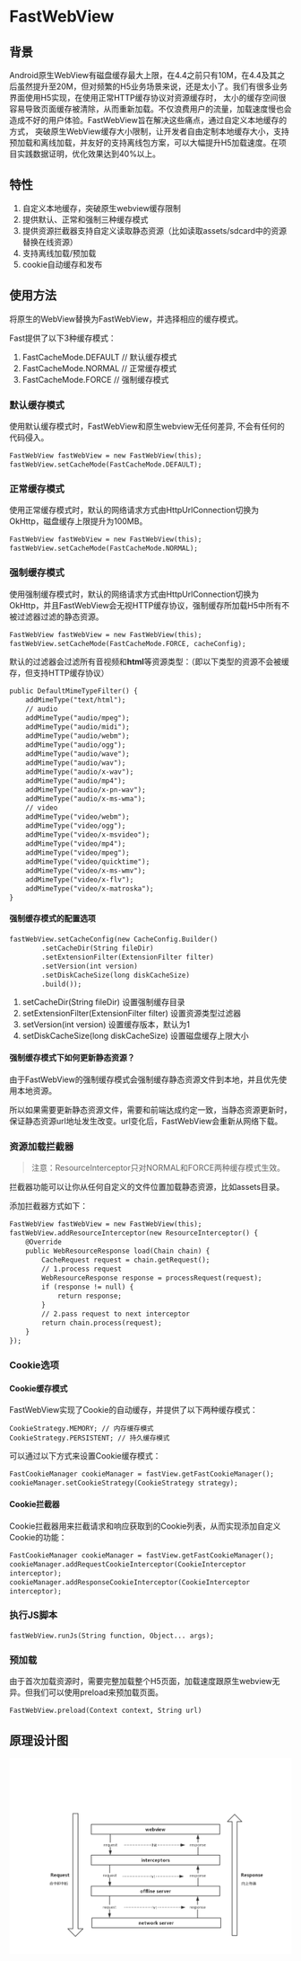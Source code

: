 # FastWebView
## 背景
Android原生WebView有磁盘缓存最大上限，在4.4之前只有10M，在4.4及其之后虽然提升至20M，但对频繁的H5业务场景来说，还是太小了。我们有很多业务界面使用H5实现，在使用正常HTTP缓存协议对资源缓存时，
太小的缓存空间很容易导致页面缓存被清除，从而重新加载。不仅浪费用户的流量，加载速度慢也会造成不好的用户体验。FastWebView旨在解决这些痛点，通过自定义本地缓存的方式，
突破原生WebView缓存大小限制，让开发者自由定制本地缓存大小，支持预加载和离线加载，并友好的支持离线包方案，可以大幅提升H5加载速度。在项目实践数据证明，优化效果达到40%以上。

## 特性
1. 自定义本地缓存，突破原生webview缓存限制
2. 提供默认、正常和强制三种缓存模式
3. 提供资源拦截器支持自定义读取静态资源（比如读取assets/sdcard中的资源替换在线资源）
4. 支持离线加载/预加载
5. cookie自动缓存和发布

## 使用方法
将原生的WebView替换为FastWebView，并选择相应的缓存模式。

Fast提供了以下3种缓存模式：

1. FastCacheMode.DEFAULT  // 默认缓存模式
2. FastCacheMode.NORMAL // 正常缓存模式
3. FastCacheMode.FORCE // 强制缓存模式

### 默认缓存模式

使用默认缓存模式时，FastWebView和原生webview无任何差异, 不会有任何的代码侵入。

```
FastWebView fastWebView = new FastWebView(this);
fastWebView.setCacheMode(FastCacheMode.DEFAULT);
```

### 正常缓存模式

使用正常缓存模式时，默认的网络请求方式由HttpUrlConnection切换为OkHttp，磁盘缓存上限提升为100MB。

```
FastWebView fastWebView = new FastWebView(this);
fastWebView.setCacheMode(FastCacheMode.NORMAL);
```

### 强制缓存模式

使用强制缓存模式时，默认的网络请求方式由HttpUrlConnection切换为OkHttp，并且FastWebView会无视HTTP缓存协议，强制缓存所加载H5中所有不被过滤器过滤的静态资源。

```
FastWebView fastWebView = new FastWebView(this);
fastWebView.setCacheMode(FastCacheMode.FORCE, cacheConfig);
```

默认的过滤器会过滤所有音视频和**html**等资源类型：（即以下类型的资源不会被缓存，但支持HTTP缓存协议）

```
public DefaultMimeTypeFilter() {
    addMimeType("text/html");
    // audio
    addMimeType("audio/mpeg");
    addMimeType("audio/midi");
    addMimeType("audio/webm");
    addMimeType("audio/ogg");
    addMimeType("audio/wave");
    addMimeType("audio/wav");
    addMimeType("audio/x-wav");
    addMimeType("audio/mp4");
    addMimeType("audio/x-pn-wav");
    addMimeType("audio/x-ms-wma");
    // video
    addMimeType("video/webm");
    addMimeType("video/ogg");
    addMimeType("video/x-msvideo");
    addMimeType("video/mp4");
    addMimeType("video/mpeg");
    addMimeType("video/quicktime");
    addMimeType("video/x-ms-wmv");
    addMimeType("video/x-flv");
    addMimeType("video/x-matroska");
}
```

#### 强制缓存模式的配置选项

```
fastWebView.setCacheConfig(new CacheConfig.Builder()
        .setCacheDir(String fileDir)
        .setExtensionFilter(ExtensionFilter filter)
        .setVersion(int version)
        .setDiskCacheSize(long diskCacheSize)
        .build());
```

1. setCacheDir(String fileDir) 设置强制缓存目录
2. setExtensionFilter(ExtensionFilter filter) 设置资源类型过滤器
3. setVersion(int version) 设置缓存版本，默认为1
4. setDiskCacheSize(long diskCacheSize) 设置磁盘缓存上限大小

#### 强制缓存模式下如何更新静态资源？

由于FastWebView的强制缓存模式会强制缓存静态资源文件到本地，并且优先使用本地资源。

所以如果需要更新静态资源文件，需要和前端达成约定一致，当静态资源更新时，保证静态资源url地址发生改变。url变化后，FastWebView会重新从网络下载。

### 资源加载拦截器

> 注意：ResourceInterceptor只对NORMAL和FORCE两种缓存模式生效。

拦截器功能可以让你从任何自定义的文件位置加载静态资源，比如assets目录。

添加拦截器方式如下：

```
FastWebView fastWebView = new FastWebView(this);
fastWebView.addResourceInterceptor(new ResourceInterceptor() {
    @Override
    public WebResourceResponse load(Chain chain) {
    	CacheRequest request = chain.getRequest();
    	// 1.process request	
    	WebResourceResponse response = processRequest(request);
    	if (response != null) {
    		return response;
    	}
    	// 2.pass request to next interceptor
        return chain.process(request);
    }
});
```
### Cookie选项
#### Cookie缓存模式
FastWebView实现了Cookie的自动缓存，并提供了以下两种缓存模式：
```
CookieStrategy.MEMORY; // 内存缓存模式
CookieStrategy.PERSISTENT; // 持久缓存模式
```
可以通过以下方式来设置Cookie缓存模式：

```
FastCookieManager cookieManager = fastView.getFastCookieManager();
cookieManager.setCookieStrategy(CookieStrategy strategy);
```

#### Cookie拦截器
Cookie拦截器用来拦截请求和响应获取到的Cookie列表，从而实现添加自定义Cookie的功能：
```
FastCookieManager cookieManager = fastView.getFastCookieManager();
cookieManager.addRequestCookieInterceptor(CookieInterceptor interceptor);
cookieManager.addResponseCookieInterceptor(CookieInterceptor interceptor);
```
### 执行JS脚本

```
fastWebView.runJs(String function, Object... args);
```

### 预加载
由于首次加载资源时，需要完整加载整个H5页面，加载速度跟原生webview无异。但我们可以使用preload来预加载页面。
```
FastWebView.preload(Context context, String url)
```

## 原理设计图

![design](readme.png)
